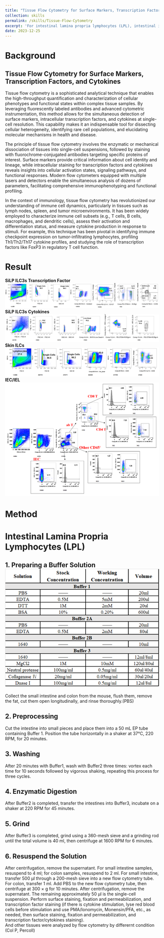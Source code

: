 ```yaml
---
title: "Tissue Flow Cytometry for Surface Markers, Transcription Factor and Cytokines"
collection: skills
permalink: /skills/Tissue-Flow-Cytometry
excerpt: 'For intestinal lamina propria lymphocytes (LPL), intestinal intraepithelial lymphocytes (IEL), intestinal  lymphocytes cell(IEC), Skin lymphocytes <br/><img src='/images/Tissue-Flow-Cytometry-IEL.png'>'
date: 2023-12-25
---
```


Background
======
## Tissue Flow Cytometry for Surface Markers, Transcription Factors, and Cytokines
Tissue flow cytometry is a sophisticated analytical technique that enables the high-throughput quantification and characterization of cellular phenotypes and functional states within complex tissue samples. By leveraging fluorescently labeled antibodies and advanced cytometric instrumentation, this method allows for the simultaneous detection of surface markers, intracellular transcription factors, and cytokines at single-cell resolution. This capability makes it an indispensable tool for dissecting cellular heterogeneity, identifying rare cell populations, and elucidating molecular mechanisms in health and disease.<br/>

The principle of tissue flow cytometry involves the enzymatic or mechanical dissociation of tissues into single-cell suspensions, followed by staining with fluorochrome-conjugated antibodies targeting specific proteins of interest. Surface markers provide critical information about cell identity and lineage, while intracellular staining for transcription factors and cytokines reveals insights into cellular activation states, signaling pathways, and functional responses. Modern flow cytometers equipped with multiple lasers and detectors enable the simultaneous analysis of dozens of parameters, facilitating comprehensive immunophenotyping and functional profiling.<br/>

In the context of immunology, tissue flow cytometry has revolutionized our understanding of immune cell dynamics, particularly in tissues such as lymph nodes, spleen, and tumor microenvironments. It has been widely employed to characterize immune cell subsets (e.g., T cells, B cells, macrophages, and dendritic cells), assess their activation and differentiation status, and measure cytokine production in response to stimuli. For example, this technique has been pivotal in identifying immune checkpoint expression on tumor-infiltrating lymphocytes, profiling Th1/Th2/Th17 cytokine profiles, and studying the role of transcription factors like FoxP3 in regulatory T cell function.<br/>



Result
======
**SiLP ILC3s Transcription Factor**<br/><img src='/images/Tissue-Flow-Cytometry-ILC-Cytokines-siLP-ILC3.png'><br/>
**SiLP ILC3s Cytokines**<br/><img src='/images/Tissue-Flow-Cytometry-ILC-Cytokines.png'><br/>
**Skin ILCs**<br/><img src='/images/Tissue-Flow-Cytometry-Skin-ILC.png'><br/>
**IEC/IEL**<br/><img src='/images/Tissue-Flow-Cytometry-IEL.png'><br/>

Method
======
# Intestinal Lamina Propria Lymphocytes (LPL)
## 1. Preparing a Buffer Solution<br><img src='/images/Tissue-Flow-Cytometry-Buffer.png'><br/>
Collect the small intestine and colon from the mouse, flush them, remove the fat, cut them open longitudinally, and rinse thoroughly.(PBS)<br/>
## 2. Preprocessing
Cut the intestine into small pieces and place them into a 50 mL EP tube containing Buffer 1. Position the tube horizontally in a shaker at 37°C, 220 RPM, for 20 minutes.<br/>
## 3. Washing
After 20 minutes with Buffer1, wash with Buffer2 three times: vortex each time for 10 seconds followed by vigorous shaking, repeating this process for three cycles.<br/>
## 4. Enzymatic Digestion
After Buffer2 is completed, transfer the intestines into Buffer3, incubate on a shaker at 220 RPM for 45 minutes.<br/>
## 5. Grind
After Buffer3 is completed, grind using a 360-mesh sieve and a grinding rod until the total volume is 40 ml, then centrifuge at 1600 RPM for 6 minutes.<br/>
## 6. Resuspend the Solution
After centrifugation, remove the supernatant. For small intestine samples, resuspend to 4 ml; for colon samples, resuspend to 2 ml. For small intestine, transfer 500 µl through a 200-mesh sieve into a new flow cytometry tube. For colon, transfer 1 ml. Add PBS to the new flow cytometry tube, then centrifuge at 300 × g for 10 minutes. After centrifugation, remove the supernatant. The remaining approximately 50 µl is the single-cell suspension. Perform surface staining, fixation and permeabilization, and transcription factor staining (if there is cytokine stimulation, lyse red blood cells before stimulation and use PMA/Ionomycin, Monensin/PFA, etc., as needed, then surface staining, fixation and permeabilization, and transcription factor/cytokines staining).<br/>
And other tissues were analyzed by flow cytometry by differernt condition (Col P, Percoll)
